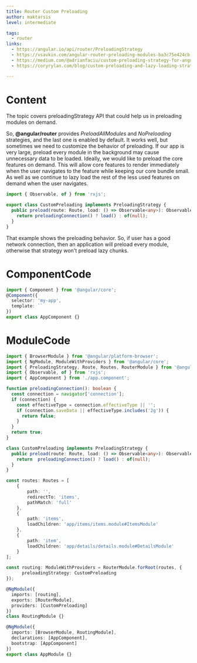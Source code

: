 ```yaml
---
title: Router Custom Preloading
author: maktarsis
level: intermediate

tags:
  - router
links:
  - https://angular.io/api/router/PreloadingStrategy
  - https://vsavkin.com/angular-router-preloading-modules-ba3c75e424cb
  - https://medium.com/@adrianfaciu/custom-preloading-strategy-for-angular-modules-b3b5c873681a
  - https://coryrylan.com/blog/custom-preloading-and-lazy-loading-strategies-with-angular

---
```


# Content
The topic covers preloadingStrategy API that could help us in preloading modules on demand.

So, **@angular/router** provides _PreloadAllModules_ and _NoPreloading_ strategies, and the last one is enabled by default. It works well, but sometimes we need to customize the behavior of preloading. If our app is very large, preload every module in the background may cause unnecessary data to be loaded. Ideally, we would like to preload the core features on demand. This will allow core features to render immediately when the user navigates to the feature while keeping our core bundle small. As well as we continue to lazy load the rest of the less used features on demand when the user navigates.
```typescript
import { Observable, of } from 'rxjs';

export class CustomPreloading implements PreloadingStrategy {
  public preload(route: Route, load: () => Observable<any>): Observable<any> {
    return preloadingConnection() ? load() : of(null);
  }
}
```
That example shows the preloading behavior. 
So, if user has a good network connection, then an application will preload every module, otherwise that strategy won't preload lazy chunks.

# ComponentCode
```typescript
import { Component } from '@angular/core';
@Component({
  selector: 'my-app',
  template: ``
})
export class AppComponent {}
```

# ModuleCode
```typescript
import { BrowserModule } from '@angular/platform-browser';
import { NgModule, ModuleWithProviders } from '@angular/core';
import { PreloadingStrategy, Route, Routes, RouterModule } from '@angular/router';
import { Observable, of } from 'rxjs';
import { AppComponent } from './app.component';

function preloadingConnection(): boolean {
  const connection = navigator['connection'];
  if (connection) {
    const effectiveType = connection.effectiveType || '';
    if (connection.saveData || effectiveType.includes('2g')) {
      return false;
    }
  }
  return true;
}

class CustomPreloading implements PreloadingStrategy {
  public preload(route: Route, load: () => Observable<any>): Observable<any> {
    return  preloadingConnection() ? load() : of(null);
  }
}

const routes: Routes = [
    { 
        path: '', 
        redirectTo: 'items', 
        pathMatch: 'full' 
    },
    {
        path: 'items',
        loadChildren: 'app/items/items.module#ItemsModule'
    },
    {
        path: 'item',
        loadChildren: 'app/details/details.module#DetailsModule'
    }
];

const routing: ModuleWithProviders = RouterModule.forRoot(routes, {
      preloadingStrategy: CustomPreloading
});

@NgModule({
  imports: [routing],
  exports: [RouterModule],
  providers: [CustomPreloading]
})
class RoutingModule {}

@NgModule({
  imports: [BrowserModule, RoutingModule],
  declarations: [AppComponent],
  bootstrap: [AppComponent]
})
export class AppModule {}
```
